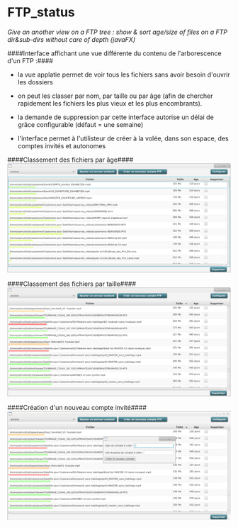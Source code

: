 # FTP_status
*Give an another view on  a FTP tree : show &amp; sort age/size of files on a FTP dir&amp;sub-dirs without care of depth (javaFX)*

####Interface affichant une vue différente du contenu de l'arborescence d'un FTP :####

- la vue applatie permet de voir tous les fichiers sans avoir besoin d'ouvrir les dossiers

- on peut les classer par nom, par taille ou par âge (afin de chercher rapidement les fichiers les plus vieux et les plus encombrants).

- la demande de suppression par cette interface autorise un délai de grâce configurable (défaut = une semaine)

- l'interface permet à l'utilisteur de créer à la volée, dans son espace, des comptes invités et autonomes

####Classement des fichiers par âge####
![fenêtre principale](ftp_caporal.png)

####Classement des fichiers par taille####
![fenêtre principale](ftp_caporal_2.png)

####Création d'un nouveau compte invité####
![fenêtre principale](ftp_caporal_3.png)
